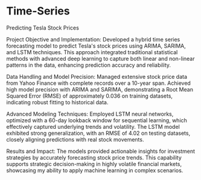 # Time-Series
Predicting Tesla Stock Prices 


Project Objective and Implementation: Developed a hybrid time series forecasting model to predict Tesla's stock prices using ARIMA, SARIMA, and LSTM techniques. This approach integrated traditional statistical methods with advanced deep learning to capture both linear and non-linear patterns in the data, enhancing prediction accuracy and reliability.

Data Handling and Model Precision: Managed extensive stock price data from Yahoo Finance with complete records over a 10-year span. Achieved high model precision with ARIMA and SARIMA, demonstrating a Root Mean Squared Error (RMSE) of approximately 0.036 on training datasets, indicating robust fitting to historical data.

Advanced Modeling Techniques: Employed LSTM neural networks, optimized with a 60-day lookback window for sequential learning, which effectively captured underlying trends and volatility. The LSTM model exhibited strong generalization, with an RMSE of 4.02 on testing datasets, closely aligning predictions with real stock movements.

Results and Impact: The models provided actionable insights for investment strategies by accurately forecasting stock price trends. This capability supports strategic decision-making in highly volatile financial markets, showcasing my ability to apply machine learning in complex scenarios.
